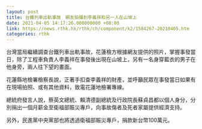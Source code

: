 ```yaml
---
layout: post
title: 台鐵列車出軌事故　網友拍攝到李義祥和另一人在山坡上
date: 2021-04-05 14:17:26.000000000 +08:00
link: https://news.rthk.hk/rthk/ch/component/k2/1584267-20210405.htm
categories: rthk
---
```


台灣當局繼續調查台鐵列車出軌事故，花蓮檢方根據網友提供的照片，掌握事發當日，除了工程車負責人李義祥在事發後出現在山坡上，另有一名身穿藍衣的男子在他身旁，兩人往下望的畫面。

花蓮縣地檢署檢察長說，正著手扣查李義祥的財產，並呼籲民眾在事發當日如果有在現場拍照、或有其他資料，致電花蓮地檢署專線。

總統府發言人說，蔡英文總統、賴清德副總統及行政院長蘇貞昌都以個人身分，分別捐出一個月薪金至衛福部賑災專戶，向事故傷者及死者家屬提供經濟支持。

另外，民進黨中央黨部也將透過衛福部賑災專戶，捐款新台幣100萬元。
